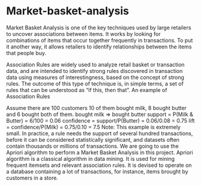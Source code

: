 # Market-basket-analysis
Market Basket Analysis is one of the key techniques used by large retailers to uncover associations between items. It works by looking for combinations of items that occur together frequently in transactions. To put it another way, it allows retailers to identify relationships between the items that people buy.

Association Rules are widely used to analyze retail basket or transaction data, and are intended to identify strong rules discovered in transaction data using measures of interestingness, based on the concept of strong rules. The outcome of this type of technique is, in simple terms, a set of rules that can be understood as “if this, then that”.
An example of Association Rules

Assume there are 100 customers
10 of them bought milk, 8 bought butter and 6 bought both of them.
bought milk => bought butter
support = P(Milk & Butter) = 6/100 = 0.06
confidence = support/P(Butter) = 0.06/0.08 = 0.75
lift = confidence/P(Milk) = 0.75/0.10 = 7.5
Note: This example is extremely small. In practice, a rule needs the support of several hundred transactions, before it can be considered statistically significant, and datasets often contain thousands or millions of transactions.
We are going to use the Apriori algorithm to perform a Market Basket Analysis in this project. Apriori algorithm is a classical algorithm in data mining. It is used for mining frequent itemsets and relevant association rules. It is devised to operate on a database containing a lot of transactions, for instance, items brought by customers in a store.
